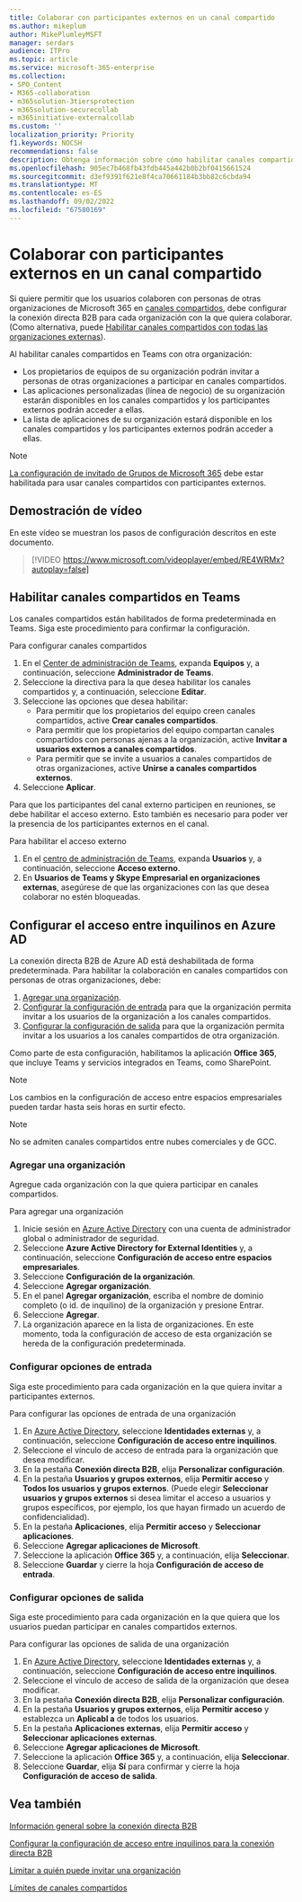 ```yaml
---
title: Colaborar con participantes externos en un canal compartido
ms.author: mikeplum
author: MikePlumleyMSFT
manager: serdars
audience: ITPro
ms.topic: article
ms.service: microsoft-365-enterprise
ms.collection:
- SPO_Content
- M365-collaboration
- m365solution-3tiersprotection
- m365solution-securecollab
- m365initiative-externalcollab
ms.custom: ''
localization_priority: Priority
f1.keywords: NOCSH
recommendations: false
description: Obtenga información sobre cómo habilitar canales compartidos en Microsoft Teams para la colaboración con personas ajenas a su organización.
ms.openlocfilehash: 905ec7b468fb43fdb445a442b0b2bf0415661524
ms.sourcegitcommit: d3ef9391f621e8f4ca70661184b3bb82c6cbda94
ms.translationtype: MT
ms.contentlocale: es-ES
ms.lasthandoff: 09/02/2022
ms.locfileid: "67580169"
---
```

# <a name="collaborate-with-external-participants-in-a-shared-channel"></a>Colaborar con participantes externos en un canal compartido

Si quiere permitir que los usuarios colaboren con personas de otras organizaciones de Microsoft 365 en [canales compartidos](/MicrosoftTeams/shared-channels), debe configurar la conexión directa B2B para cada organización con la que quiera colaborar. (Como alternativa, puede [Habilitar canales compartidos con todas las organizaciones externas](/microsoft-365/solutions/allow-direct-connect-with-all-organizations)).

Al habilitar canales compartidos en Teams con otra organización:

- Los propietarios de equipos de su organización podrán invitar a personas de otras organizaciones a participar en canales compartidos.
- Las aplicaciones personalizadas (línea de negocio) de su organización estarán disponibles en los canales compartidos y los participantes externos podrán acceder a ellas.
- La lista de aplicaciones de su organización estará disponible en los canales compartidos y los participantes externos podrán acceder a ellas.

> [!NOTE]
> [La configuración de invitado de Grupos de Microsoft 365](/microsoft-365/admin/create-groups/manage-guest-access-in-groups) debe estar habilitada para usar canales compartidos con participantes externos.

## <a name="video-demonstration"></a>Demostración de vídeo

En este vídeo se muestran los pasos de configuración descritos en este documento.
<br>

> [!VIDEO https://www.microsoft.com/videoplayer/embed/RE4WRMx?autoplay=false]

## <a name="enable-shared-channels-in-teams"></a>Habilitar canales compartidos en Teams

Los canales compartidos están habilitados de forma predeterminada en Teams. Siga este procedimiento para confirmar la configuración.

Para configurar canales compartidos
1. En el [Center de administración de Teams](https://admin.teams.microsoft.com/), expanda **Equipos** y, a continuación, seleccione **Administrador de Teams**.
1. Seleccione la directiva para la que desea habilitar los canales compartidos y, a continuación, seleccione **Editar**.
1. Seleccione las opciones que desea habilitar:
    - Para permitir que los propietarios del equipo creen canales compartidos, active **Crear canales compartidos**.
    - Para permitir que los propietarios del equipo compartan canales compartidos con personas ajenas a la organización, active **Invitar a usuarios externos a canales compartidos**.
    - Para permitir que se invite a usuarios a canales compartidos de otras organizaciones, active **Unirse a canales compartidos externos**.
1. Seleccione **Aplicar**.

Para que los participantes del canal externo participen en reuniones, se debe habilitar el acceso externo. Esto también es necesario para poder ver la presencia de los participantes externos en el canal.

Para habilitar el acceso externo
1. En el [centro de administración de Teams](https://admin.teams.microsoft.com/), expanda **Usuarios** y, a continuación, seleccione **Acceso externo**.
1. En **Usuarios de Teams y Skype Empresarial en organizaciones externas**, asegúrese de que las organizaciones con las que desea colaborar no estén bloqueadas.

## <a name="configure-cross-tenant-access-settings-in-azure-ad"></a>Configurar el acceso entre inquilinos en Azure AD

La conexión directa B2B de Azure AD está deshabilitada de forma predeterminada. Para habilitar la colaboración en canales compartidos con personas de otras organizaciones, debe:

1. [Agregar una organización](#add-an-organization).
1. [Configurar la configuración de entrada](#configure-inbound-settings) para que la organización permita invitar a los usuarios de la organización a los canales compartidos.
1. [Configurar la configuración de salida](#configure-outbound-settings) para que la organización permita invitar a los usuarios a los canales compartidos de otra organización.

Como parte de esta configuración, habilitamos la aplicación **Office 365**, que incluye Teams y servicios integrados en Teams, como SharePoint.

> [!NOTE]
> Los cambios en la configuración de acceso entre espacios empresariales pueden tardar hasta seis horas en surtir efecto.

> [!NOTE]
> No se admiten canales compartidos entre nubes comerciales y de GCC.

### <a name="add-an-organization"></a>Agregar una organización

Agregue cada organización con la que quiera participar en canales compartidos.

Para agregar una organización
1. Inicie sesión en [Azure Active Directory](https://aad.portal.azure.com) con una cuenta de administrador global o administrador de seguridad.
1. Seleccione **Azure Active Directory for External Identities** y, a continuación, seleccione **Configuración de acceso entre espacios empresariales**.
1. Seleccione **Configuración de la organización**.
1. Seleccione **Agregar organización**.
1. En el panel **Agregar organización**, escriba el nombre de dominio completo (o id. de inquilino) de la organización y presione Entrar.
1. Seleccione **Agregar**.
1. La organización aparece en la lista de organizaciones. En este momento, toda la configuración de acceso de esta organización se hereda de la configuración predeterminada.

### <a name="configure-inbound-settings"></a>Configurar opciones de entrada

Siga este procedimiento para cada organización en la que quiera invitar a participantes externos.

Para configurar las opciones de entrada de una organización
1. En [Azure Active Directory](https://aad.portal.azure.com), seleccione **Identidades externas** y, a continuación, seleccione **Configuración de acceso entre inquilinos**.
1. Seleccione el vínculo de acceso de entrada para la organización que desea modificar.
1. En la pestaña **Conexión directa B2B**, elija **Personalizar configuración**.
1. En la pestaña **Usuarios y grupos externos**, elija **Permitir acceso** y **Todos los usuarios y grupos externos**. (Puede elegir **Seleccionar usuarios y grupos externos** si desea limitar el acceso a usuarios y grupos específicos, por ejemplo, los que hayan firmado un acuerdo de confidencialidad).
1. En la pestaña **Aplicaciones**, elija **Permitir acceso** y **Seleccionar aplicaciones**.
1. Seleccione **Agregar aplicaciones de Microsoft**.
1. Seleccione la aplicación **Office 365** y, a continuación, elija **Seleccionar**.
1. Seleccione **Guardar** y cierre la hoja **Configuración de acceso de entrada**.

### <a name="configure-outbound-settings"></a>Configurar opciones de salida

Siga este procedimiento para cada organización en la que quiera que los usuarios puedan participar en canales compartidos externos.

Para configurar las opciones de salida de una organización
1. En [Azure Active Directory](https://aad.portal.azure.com), seleccione **Identidades externas** y, a continuación, seleccione **Configuración de acceso entre inquilinos**.
1. Seleccione el vínculo de acceso de salida de la organización que desea modificar.
1. En la pestaña **Conexión directa B2B**, elija **Personalizar configuración**.
1. En la pestaña **Usuarios y grupos externos**, elija **Permitir acceso** y establezca un **Aplicabl a** de todos los usuarios.
1. En la pestaña **Aplicaciones externas**, elija **Permitir acceso** y **Seleccionar aplicaciones externas**.
1. Seleccione **Agregar aplicaciones de Microsoft**.
1. Seleccione la aplicación **Office 365** y, a continuación, elija **Seleccionar**.
1. Seleccione **Guardar**, elija **Sí** para confirmar y cierre la hoja **Configuración de acceso de salida**.

## <a name="see-also"></a>Vea también

[Información general sobre la conexión directa B2B](/azure/active-directory/external-identities/b2b-direct-connect-overview)

[Configurar la configuración de acceso entre inquilinos para la conexión directa B2B](/azure/active-directory/external-identities/cross-tenant-access-settings-b2b-direct-connect)

[Limitar a quién puede invitar una organización](limit-invitations-from-specific-organization.md)

[Límites de canales compartidos](/MicrosoftTeams/shared-channels#shared-channel-limits)

